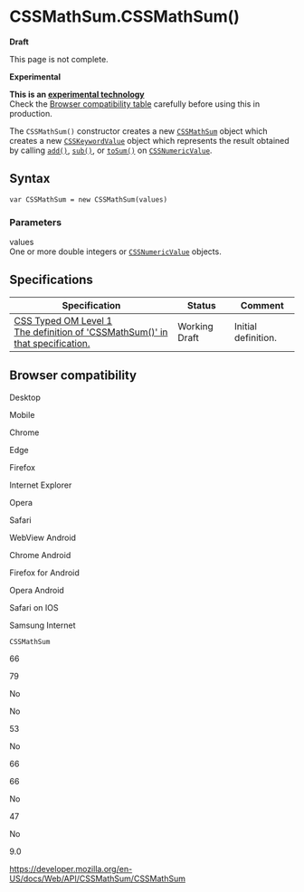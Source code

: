 # CSSMathSum.CSSMathSum()

**Draft**

This page is not complete.

**Experimental**

**This is an [experimental technology](https://developer.mozilla.org/en-US/docs/MDN/Guidelines/Conventions_definitions#experimental)**  
Check the [Browser compatibility table](#browser_compatibility) carefully before using this in production.

The `CSSMathSum()` constructor creates a new [`CSSMathSum`](../cssmathsum) object which creates a new [`CSSKeywordValue`](../csskeywordvalue) object which represents the result obtained by calling [`add()`](../cssnumericvalue/add), [`sub()`](../cssnumericvalue/sub), or [`toSum()`](../cssnumericvalue/tosum) on [`CSSNumericValue`](../cssnumericvalue).

## Syntax

    var CSSMathSum = new CSSMathSum(values)

### Parameters

values  
One or more double integers or [`CSSNumericValue`](../cssnumericvalue) objects.

## Specifications

<table><thead><tr class="header"><th>Specification</th><th>Status</th><th>Comment</th></tr></thead><tbody><tr class="odd"><td><a href="https://drafts.css-houdini.org/css-typed-om-1/#cssmathsum">CSS Typed OM Level 1<br />
<span class="small">The definition of 'CSSMathSum()' in that specification.</span></a></td><td><span class="spec-wd">Working Draft</span></td><td>Initial definition.</td></tr></tbody></table>

## Browser compatibility

Desktop

Mobile

Chrome

Edge

Firefox

Internet Explorer

Opera

Safari

WebView Android

Chrome Android

Firefox for Android

Opera Android

Safari on IOS

Samsung Internet

`CSSMathSum`

66

79

No

No

53

No

66

66

No

47

No

9.0

<a href="https://developer.mozilla.org/en-US/docs/Web/API/CSSMathSum/CSSMathSum" class="_attribution-link">https://developer.mozilla.org/en-US/docs/Web/API/CSSMathSum/CSSMathSum</a>
